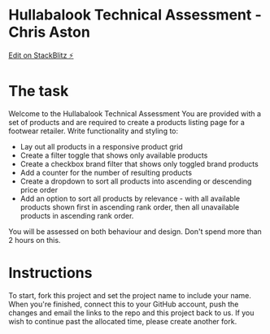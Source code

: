 # Hullabalook Technical Assessment - Chris Aston

[Edit on StackBlitz ⚡️](https://stackblitz.com/edit/vue-hulla-ta-lk26zt)

# The task

Welcome to the Hullabalook Technical Assessment
You are provided with a set of products and are required to create a products listing page for a footwear retailer.
Write functionality and styling to:

- Lay out all products in a responsive product grid
- Create a filter toggle that shows only available products
- Create a checkbox brand filter that shows only toggled brand products
- Add a counter for the number of resulting products
- Create a dropdown to sort all products into ascending or descending price order
- Add an option to sort all products by relevance - with all available products shown first in ascending rank order, then all unavailable products in ascending rank order.

You will be assessed on both behaviour and design. Don't spend more than 2 hours on this.

# Instructions

To start, fork this project and set the project name to include your name. When you're finished, connect this to your GitHub account, push the changes and email the links to the repo and this project back to us.
If you wish to continue past the allocated time, please create another fork.

